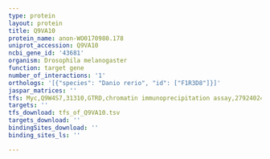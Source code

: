 ```yaml
---
type: protein
layout: protein
title: Q9VA10
protein_name: anon-WO0170980.178
uniprot_accession: Q9VA10
ncbi_gene_id: '43681'
organism: Drosophila melanogaster
function: target gene
number_of_interactions: '1'
orthologs: '[{"species": "Danio rerio", "id": ["F1R3D8"]}]'
jaspar_matrices: ''
tfs: Myc,Q9W4S7,31310,GTRD,chromatin immunoprecipitation assay,27924024%5Buid%5D,No
targets: ''
tfs_download: tfs_of_Q9VA10.tsv
targets_download: ''
bindingSites_download: ''
binding_sites_ls: ''

---
```


